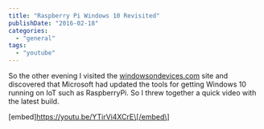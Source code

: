 ```yaml
---
title: "Raspberry Pi Windows 10 Revisited"
publishDate: "2016-02-18"
categories: 
  - "general"
tags: 
  - "youtube"
---
```


So the other evening I visited the [windowsondevices.com](http://windowsondevices.com/) site and discovered that Microsoft had updated the tools for getting Windows 10 running on IoT such as RaspberryPi. So I threw together a quick video with the latest build.

\[embed\]https://youtu.be/YTirVi4XCrE\[/embed\]

